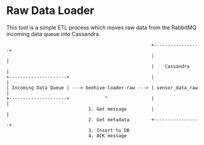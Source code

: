 <!--
waggle_topic=Waggle/Beehive/Services
-->

# Raw Data Loader

This tool is a simple ETL process which moves raw data from the RabbitMQ incoming
data queue into Cassandra.

```
                                                     +-----------------+
                                                     |                 |
                                                     |    Cassandra    |
+---------------------+                              |                 |
| Incoming Data Queue | ---> beehive-loader-raw ---> | sensor_data_raw |
+---------------------+             ^                |                 |
                              1. Get message         |                 |
                              2. Get metadata        +-----------------+
                              3. Insert to DB
                              4. ACK message
```
